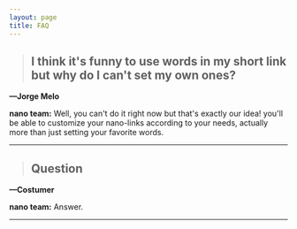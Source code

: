 ```yaml
---
layout: page
title: FAQ
---
```


> ## I think it's funny to use words in my short link but why do I can't set my own ones?
**—Jorge Melo**

**nano team:**
Well, you can't do it right now but that's exactly our idea! you'll be able to customize your nano-links according to your needs, actually more than just setting your favorite words.

----
> ## Question
**—Costumer**

**nano team:**
Answer.

----

